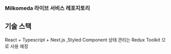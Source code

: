 ### Milkomeda 라이브 서비스 레포지토리

## 기술 스택
React + Typescript + Next.js ,Styled Component
상태 관리는 Redux Toolkit 으로 사용 예정
